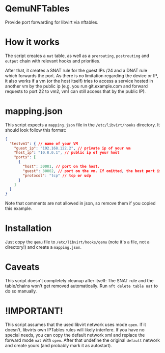 QemuNFTables
===

Provide port forwarding for libvirt via nftables.

How it works
===

The script creates a ``nat`` table, as well as a ``prerouting``, ``postrouting`` and ``output`` chain with relevant hooks and
priorities.

After that, it creates a SNAT rule for the guest IPs /24 and a DNAT rule which forwards the port. As there is no
limitation regarding the device or IP, it also works if a vm (or the host itself) tries to access a service hosted in another vm by the
public ip (e.g. you run git.example.com and forward requests to port 22 to vm2, vm1 can still access that by the public
IP).

mapping.json
===
This script expects a ``mapping.json`` file in the ``/etc/libvirt/hooks`` directory. It should look follow this format:

```json
{
  "testvm1": { // name of your VM
    "guest_ip": "192.168.122.2", // private ip of your vm
    "host_ip": "10.0.0.1", // public ip of your host
    "ports": [
      {
        "host": 30001, // port on the host.
        "guest": 30002, // port on the vm. If omitted, the host port is used
        "protocol": "tcp" // tcp or udp
      }
    ]
  }
}

```
Note that comments are not allowed in json, so remove them if you copied this example.

Installation
===
Just copy the ``qemu`` file to ``/etc/libvirt/hooks/qemu`` (note it's a file, not a directory!) 
and create a ``mapping.json``. 

Caveats
===
This script doesn't completely cleanup after itself: The SNAT rule and the table/chains won't get removed automatically.
Run ``nft delete table nat`` to do so manually.

# !IMPORTANT!

This script assumes that the used libvirt network uses mode ``open``. If it doesn't, libvirts own IPTables rules will
likely interfere. If you have no special needs, you can copy the default network xml and replace the forward mode
``nat`` with ``open``. After that undefine the original ``default`` network and create yours (and probably mark it as 
autostart).